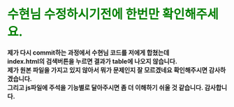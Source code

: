 <h1 style="color:green">수현님 수정하시기전에 한번만 확인해주세요.</h1>

**제가 다시 commit하는 과정에서 수현님 코드를 저에게 합쳤는데**<br>
**index.html의 검색버튼을 누르면 결과가 table에 나오지 않습니다.**<br>
**제가 원본 파일을 가지고 있지 않아서 뭐가 문제인지 잘 모르겠네요 확인해주시면 감사하겠습니다.**<br>
**그리고 js파일에 주석을 기능별로 달아주시면 좀 더 이해하기 쉬울 것 같습니다. 감사합니다.**<br>
